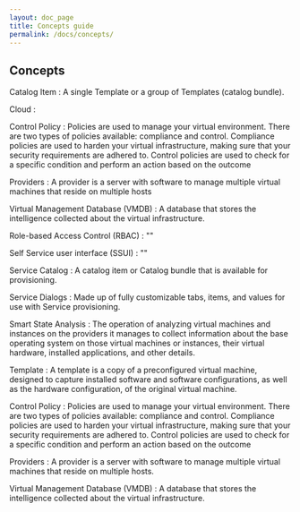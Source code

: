 ```yaml
---
layout: doc_page
title: Concepts guide
permalink: /docs/concepts/
---
```


## Concepts

Catalog Item 
: A single Template or a group of Templates (catalog bundle).

Cloud
: 

Control Policy
: Policies are used to manage your virtual environment. There are two types of policies available: compliance and control. Compliance policies are used to harden your virtual infrastructure, making sure that your security requirements are adhered to. Control policies are used to check for a specific condition and perform an action based on the outcome

Providers
: A provider is a server with software to manage multiple virtual machines that reside on multiple hosts

Virtual Management Database (VMDB)
: A database that stores the intelligence collected about the virtual infrastructure.

Role-based Access Control (RBAC)
: ""

Self Service user interface (SSUI)
: ""

Service Catalog 
: A catalog item or Catalog bundle that is available for provisioning.

Service Dialogs
: Made up of fully customizable tabs, items, and values for use with Service provisioning.

Smart State Analysis
: The operation of analyzing virtual machines and instances on the providers it manages to collect information about the base operating system on those virtual machines or instances, their virtual hardware, installed applications, and other details.

Template
: A template is a copy of a preconfigured virtual machine, designed to capture installed software and software configurations, as well as the hardware configuration, of the original virtual machine.

Control Policy
: Policies are used to manage your virtual environment. There are two types of policies available: compliance and control. Compliance policies are used to harden your virtual infrastructure, making sure that your security requirements are adhered to. Control policies are used to check for a specific condition and perform an action based on the outcome

Providers
: A provider is a server with software to manage multiple virtual machines that reside on multiple hosts.

Virtual Management Database (VMDB)
: A database that stores the intelligence collected about the virtual infrastructure.
